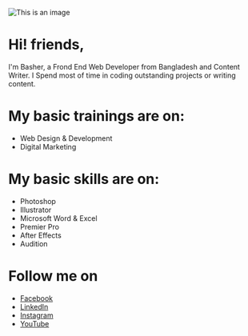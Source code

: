 ![This is an image](https://blogger.googleusercontent.com/img/a/AVvXsEhWVCRfNABg8CLCUiz-nkNi1X10ArCnUp8xcH5DqYD3aAWkFb5aXuabYQQ7FZQ3DZsGitKsHV8K0n6xyXJET2fVp9DhGUVNDsZKlz9rbsOL-mUVTVwXP9nV7pUetbk53dAaA2x6dNklRNJyPTH9D4qs6flgnEaviNtsQriPGWVFhtFQ4rvHYuIzxOgH)
# Hi! friends,
I'm Basher, a Frond End Web Developer from  Bangladesh and Content Writer. I Spend most of time in coding outstanding projects or writing content.
<!---
bashersir/bashersir is a ✨ special ✨ repository because its `README.md` (this file) appears on your GitHub profile.
You can click the Preview link to take a look at your changes.
--->
# My basic trainings are on:
* Web Design & Development
* Digital Marketing

# My basic skills are on:
* Photoshop
* Illustrator
* Microsoft Word & Excel
* Premier Pro
* After Effects
* Audition

# Follow me on
* [Facebook](https://www.facebook.com/bashersir)
* [LinkedIn](https://www.linkedin.com/in/bashersir/)
* [Instagram](https://www.instagram.com/bashersir/)
* [YouTube](https://www.youtube.com/channel/UCScQ-dDOY5QM4deMUbgnJ9A)
